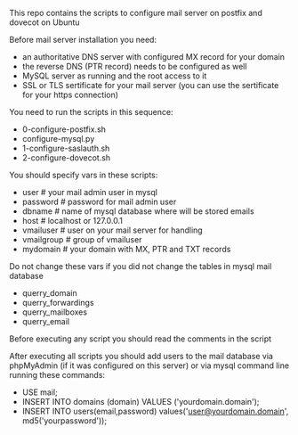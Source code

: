 This repo contains the scripts to configure mail server on postfix and dovecot on Ubuntu

Before mail server installation you need:
 - an authoritative DNS server with configured MX record for your domain
 - the reverse DNS (PTR record) needs to be configured as well
 - MySQL server as running and the root access to it
 - SSL or TLS sertificate for your mail server (you can use the sertificate for your https connection)

You need to run the scripts in this sequence:
  - 0-configure-postfix.sh
  - configure-mysql.py
  - 1-configure-saslauth.sh
  - 2-configure-dovecot.sh 

You should specify vars in these scripts:
  - user       # your mail admin user in mysql
  - password   # password for mail admin user
  - dbname     # name of mysql database where will be stored emails
  - host       # localhost or 127.0.0.1
  - vmailuser  # user on your mail server for handling 
  - vmailgroup # group of vmailuser
  - mydomain   # your domain with MX, PTR and TXT records
  
Do not change these vars if you did not change the tables in mysql mail database
  - querry_domain
  - querry_forwardings
  - querry_mailboxes
  - querry_email 

Before executing any script you should read the comments in the script

After executing all scripts you should add users to the mail database via phpMyAdmin (if it was configured on this server) or via mysql command line running these commands:
  - USE mail;
  - INSERT INTO domains (domain) VALUES ('yourdomain.domain'); 
  - INSERT INTO users(email,password) values('user@yourdomain.domain', md5('yourpassword'));
